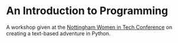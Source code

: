 # An Introduction to Programming

A workshop given at the [Nottingham Women in Tech Conference](http://2016.inspirewit.com) on creating a text-based adventure in Python.
